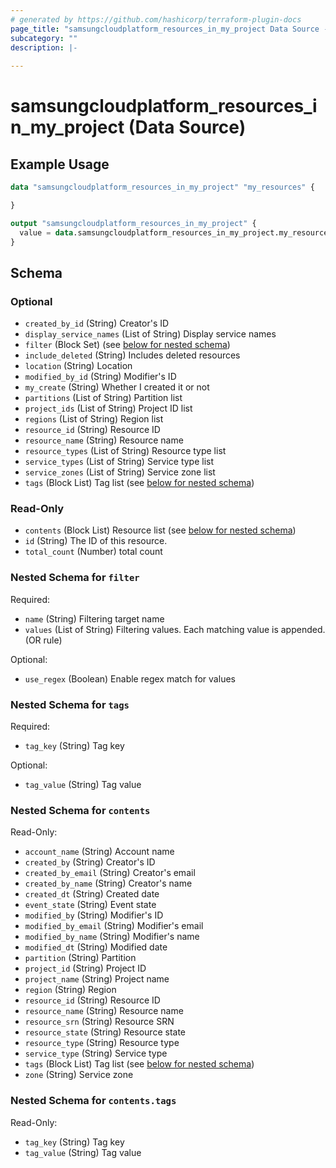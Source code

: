 ```yaml
---
# generated by https://github.com/hashicorp/terraform-plugin-docs
page_title: "samsungcloudplatform_resources_in_my_project Data Source - samsungcloudplatform"
subcategory: ""
description: |-
  
---
```


# samsungcloudplatform_resources_in_my_project (Data Source)



## Example Usage

```terraform
data "samsungcloudplatform_resources_in_my_project" "my_resources" {

}

output "samsungcloudplatform_resources_in_my_project" {
  value = data.samsungcloudplatform_resources_in_my_project.my_resources
}
```

<!-- schema generated by tfplugindocs -->
## Schema

### Optional

- `created_by_id` (String) Creator's ID
- `display_service_names` (List of String) Display service names
- `filter` (Block Set) (see [below for nested schema](#nestedblock--filter))
- `include_deleted` (String) Includes deleted resources
- `location` (String) Location
- `modified_by_id` (String) Modifier's ID
- `my_create` (String) Whether I created it or not
- `partitions` (List of String) Partition list
- `project_ids` (List of String) Project ID list
- `regions` (List of String) Region list
- `resource_id` (String) Resource ID
- `resource_name` (String) Resource name
- `resource_types` (List of String) Resource type list
- `service_types` (List of String) Service type list
- `service_zones` (List of String) Service zone list
- `tags` (Block List) Tag list (see [below for nested schema](#nestedblock--tags))

### Read-Only

- `contents` (Block List) Resource list (see [below for nested schema](#nestedblock--contents))
- `id` (String) The ID of this resource.
- `total_count` (Number) total count

<a id="nestedblock--filter"></a>
### Nested Schema for `filter`

Required:

- `name` (String) Filtering target name
- `values` (List of String) Filtering values. Each matching value is appended. (OR rule)

Optional:

- `use_regex` (Boolean) Enable regex match for values


<a id="nestedblock--tags"></a>
### Nested Schema for `tags`

Required:

- `tag_key` (String) Tag key

Optional:

- `tag_value` (String) Tag value


<a id="nestedblock--contents"></a>
### Nested Schema for `contents`

Read-Only:

- `account_name` (String) Account name
- `created_by` (String) Creator's ID
- `created_by_email` (String) Creator's email
- `created_by_name` (String) Creator's name
- `created_dt` (String) Created date
- `event_state` (String) Event state
- `modified_by` (String) Modifier's ID
- `modified_by_email` (String) Modifier's email
- `modified_by_name` (String) Modifier's name
- `modified_dt` (String) Modified date
- `partition` (String) Partition
- `project_id` (String) Project ID
- `project_name` (String) Project name
- `region` (String) Region
- `resource_id` (String) Resource ID
- `resource_name` (String) Resource name
- `resource_srn` (String) Resource SRN
- `resource_state` (String) Resource state
- `resource_type` (String) Resource type
- `service_type` (String) Service type
- `tags` (Block List) Tag list (see [below for nested schema](#nestedblock--contents--tags))
- `zone` (String) Service zone

<a id="nestedblock--contents--tags"></a>
### Nested Schema for `contents.tags`

Read-Only:

- `tag_key` (String) Tag key
- `tag_value` (String) Tag value


